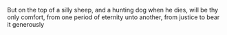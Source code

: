 But on the top of a silly sheep, and a hunting dog when he dies, will be thy only comfort, from one period of eternity unto another, from justice to bear it generously
